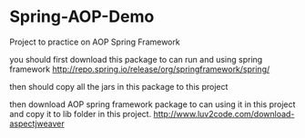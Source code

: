 # Spring-AOP-Demo
Project to practice on AOP Spring Framework 


you should first download this package to can run and using spring framework
http://repo.spring.io/release/org/springframework/spring/

then should copy all the jars in this package to this project

then download AOP spring framework package to can using it in this project and copy it to lib folder in this project.
http://www.luv2code.com/download-aspectjweaver
